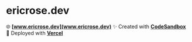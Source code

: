 # ericrose.dev
🌐 __[www.ericrose.dev](www.ericrose.dev)__ ✨ Created with __[CodeSandbox](https://codesandbox.io/)__ 🚀 Deployed with __[Vercel](https://vercel.com/)__
